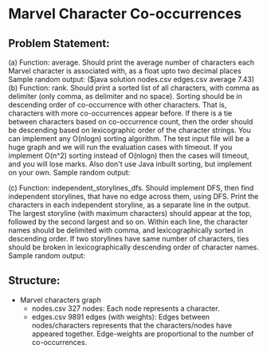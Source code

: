 # Marvel Character Co-occurrences

## Problem Statement:

(a) Function: average. Should print the average number of characters each Marvel character is associated with, as a
float upto two decimal places Sample random output:
($java solution nodes.csv edges.csv average
7.43)
(b) Function: rank. Should print a sorted list of all characters, with comma as delimiter (only comma, as delimiter and no space). Sorting should be in descending order of co-occurrence with other characters. That is, characters with more co-occurrences appear before. If there is a tie between characters based on co-occurrence count, then the order should be descending based on lexicographic order of the character strings. You can implement any O(nlogn) sorting algorithm. The test input file will be a huge graph and we will run the evaluation cases with timeout. If you implement O(n^2) sorting instead of O(nlogn) then the cases will timeout, and you will lose marks. Also don't use Java inbuilt sorting, but implement on your own. Sample random output:

(c) Function: independent_storylines_dfs. Should implement DFS, then find independent storylines, that have no edge across them, using DFS. Print the characters in each independent storyline, as a separate line in the output. The largest storyline (with maximum characters) should appear at the top, followed by the second largest and so on. Within each line, the character names should be delimited with comma, and lexicographically sorted in descending order. If two storylines have same number of characters, ties should be broken in lexicographically descending order of character names. Sample random output:

## Structure:
  * Marvel characters graph
    * nodes.csv 327 nodes: Each node represents a character.
    * edges.csv 9891 edges (with weights): Edges between nodes/characters represents that the characters/nodes
      have appeared together. Edge-weights are proportional to the number of co-occurrences.
